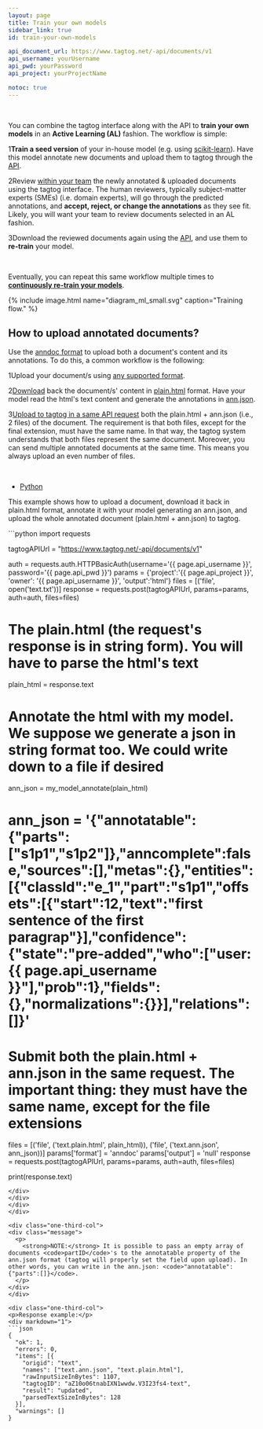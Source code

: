 ```yaml
---
layout: page
title: Train your own models
sidebar_link: true
id: train-your-own-models

api_document_url: https://www.tagtog.net/-api/documents/v1
api_username: yourUsername
api_pwd: yourPassword
api_project: yourProjectName

notoc: true
---
```


<div class="two-third-col">
  <br>
  <p>You can combine the tagtog interface along with the API to <strong>train your own models</strong> in an <strong>Active Learning (AL)</strong> fashion. The workflow is simple:</p>

  <p class="numbered-item"><span class="number-1">1</span><strong>Train a seed version</strong> of your in-house model (e.g. using <a href="http://scikit-learn.org/stable/">scikit-learn</a>). Have this model annotate new documents and upload them to tagtog through the <a href="/API_documents_v1.html">API</a>.</p>

  <p class="numbered-item"><span class="number-2">2</span>Review <a href="collaboration.html">within your team</a> the newly annotated & uploaded documents using the tagtog interface. The human reviewers, typically subject-matter experts (SMEs) (i.e. domain experts), will go through the predicted annotations, and <strong>accept, reject, or change the annotations</strong> as they see fit. Likely, you will want your team to review documents selected in an AL fashion.</p>  

  <p class="numbered-item"><span class="number-3">3</span>Download the reviewed documents again using the <a href="/API_documents_v1.html">API</a>, and use them to <strong>re-train</strong> your model.</p>
</div>


<div class="two-third-col">
  <br>
  <p>Eventually, you can repeat this same workflow multiple times to <a href="machine-learning.html#continuous-learning"><strong>continuously re-train your models</strong></a>.</p>

  {% include image.html name="diagram_ml_small.svg" caption="Training flow." %}
</div>


<div class="two-third-col">
  <h2>How to upload annotated documents?</h2>

  <p>Use the <a href="anndoc.html">anndoc format</a> to upload both a document's content and its annotations. To do this, a common workflow is the following:</p>

  <!-- -->

  <p class="numbered-item"><span class="number-1">1</span>Upload your document/s using <a href="ioformats.html">any supported format</a>.</p>

  <p class="numbered-item"><span class="number-2">2</span><a href="API_documents_v1.html#output-parameter">Download</a> back the document/s' content in <a href="anndoc.html#plain-html">plain.html</a> format. Have your model read the html's text content and generate the annotations in <a href="anndoc.html#ann-json">ann.json</a>.</p>

  <p class="numbered-item"><span class="number-3">3</span><a href="API_documents_v1.html#files-post">Upload to tagtog in a same API request</a> both the plain.html + ann.json (i.e., 2 files) of the document. The requirement is that both files, except for the final extension, must have the same name. In that way, the tagtog system understands that both files represent the same document. Moreover, you can  send multiple annotated documents at the same time. This means you always upload an even number of files.</p>
</div>

<div class="two-third-col">
    <br/>
    <div id="tabs-container">
      <ul class="tabs-menu">
        <li class="current"><a href="#tab-1-file">Python</a></li>        
      </ul>
      <div class="tab">
      <p class="code-desc">This example shows how to upload a document, download it back in plain.html format, annotate it with your model generating an ann.json, and upload the whole annotated document (plain.html + ann.json) to tagtog.</p>
  <div id="tab-2-file" class="tab-content" style="display: block" markdown="1">
  ```python
  import requests

  tagtogAPIUrl = "https://www.tagtog.net/-api/documents/v1"

  auth = requests.auth.HTTPBasicAuth(username='{{ page.api_username }}', password='{{ page.api_pwd }}')
  params = {'project':'{{ page.api_project }}', 'owner': '{{ page.api_username }}', 'output':'html'}
  files = [('file', open('text.txt'))]
  response = requests.post(tagtogAPIUrl, params=params, auth=auth, files=files)

  # The plain.html (the request's response is in string form). You will have to parse the html's text
  plain_html = response.text
  # Annotate the html with my model. We suppose we generate a json in string format too. We could write down to a file if desired
  ann_json = my_model_annotate(plain_html)
  # ann_json = '{"annotatable":{"parts":["s1p1","s1p2"]},"anncomplete":false,"sources":[],"metas":{},"entities":[{"classId":"e_1","part":"s1p1","offsets":[{"start":12,"text":"first sentence of the first paragrap"}],"confidence":{"state":"pre-added","who":["user:{{ page.api_username }}"],"prob":1},"fields":{},"normalizations":{}}],"relations":[]}'

  # Submit both the plain.html + ann.json in the same request. The important thing: they must have the same name, except for the file extensions
  files = [('file', ('text.plain.html', plain_html)), ('file', ('text.ann.json', ann_json))]
  params['format'] = 'anndoc'
  params['output'] = 'null'
  response = requests.post(tagtogAPIUrl, params=params, auth=auth, files=files)

  print(response.text)
  ```    
  </div>
</div>
</div>
</div>

<div class="one-third-col">
  <div class="message">
    <p>
      <strong>NOTE:</strong> It is possible to pass an empty array of documents <code>partID</code>'s to the annotatable property of the ann.json format (tagtog will properly set the field upon upload). In other words, you can write in the ann.json: <code>"annotatable":{"parts":[]}</code>.
    </p>
  </div>
</div>

<div class="one-third-col">
  <p>Response example:</p>
  <div markdown="1">
  ```json
  {
    "ok": 1,
    "errors": 0,
    "items": [{
      "origid": "text",
      "names": ["text.ann.json", "text.plain.html"],
      "rawInputSizeInBytes": 1107,
      "tagtogID": "aZ10o06tnabIXN1wwdw.V3I23fs4-text",
      "result": "updated",
      "parsedTextSizeInBytes": 128
    }],
    "warnings": []
  }
  ```
  </div>
</div>
